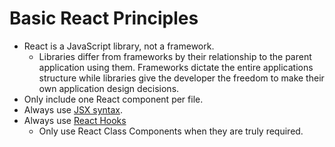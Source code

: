 # Basic React Principles

  - React is a JavaScript library, not a framework.
    - Libraries differ from frameworks by their relationship to the parent application using them. Frameworks dictate the entire applications structure while libraries give the developer the freedom to make their own application design decisions.
  - Only include one React component per file.
  - Always use [JSX syntax](https://reactjs.org/docs/introducing-jsx.html).
  - Always use [React Hooks](https://reactjs.org/docs/hooks-intro.html)
    - Only use React Class Components when they are truly required.
